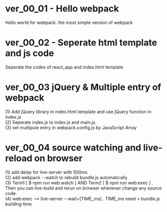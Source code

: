 # ver_00_01 - Hello webpack  
Hello world for webpack. the most simple version of webpack

# ver_00_02 - Seperate html template and js code  
Seperate the codes of react_app and index.html template

# ver_00_03 jQuery & Multiple entry of webpack  
(1) Add jQuery library in index.html template and use jQuery function in index.js   
(2) Seperate index.js to index.js and main.js.   
(3) set multipule entry in  webpack.config.js by JavaScript Array  

# ver_00_04 source watching and live-reload on browser  
(1) add delay for live-server with 500ms   
(2) add webpack --watch to rebuild bundle.js automatically   
(3) Term1 [ $ npm run web:watch ] AND Term2 [ $ npm run web:exec ] .  Then you can live-build and rerun on browser whenever change any source code.    
(4) web:exec --> live-server --wait=[TIME_ms]  . TIME_ms need  > bundle.js building time     
